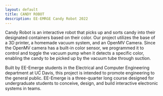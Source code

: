 ```yaml
---
layout: default
title: CANDY ROBOT
description: EE-EMRGE Candy Robot 2022
---
```


Candy Robot is an interactive robot that picks up and sorts candy into their designated containers based on their color. Our project utilizes the base of a 3D printer, a homemade vacuum system, and an OpenMV Camera. Since the OpenMV camera has a built-in color sensor, we programmed it to control and toggle the vacuum pump when it detects a specific color, enabling the candy to be picked up by the vacuum tube through suction.


Built by EE-Emerge students in the Electrical and Computer Engineering department at UC Davis, this project is intended to promote engineering to the general public. EE-Emerge is a three-quarter long course designed for undergraduate students to conceive, design, and build interactive electronic systems in teams.

